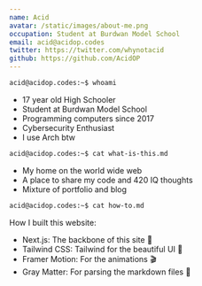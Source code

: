 ```yaml
---
name: Acid
avatar: /static/images/about-me.png
occupation: Student at Burdwan Model School
email: acid@acidop.codes
twitter: https://twitter.com/whynotacid
github: https://github.com/AcidOP
---
```


```bash
acid@acidop.codes:~$ whoami
```
* 17 year old High Schooler
* Student at Burdwan Model School
* Programming computers since 2017
* Cybersecurity Enthusiast
* I use Arch btw


```bash
acid@acidop.codes:~$ cat what-is-this.md
```
* My home on the world wide web
* A place to share my code and 420 IQ thoughts
* Mixture of portfolio and blog


```bash
acid@acidop.codes:~$ cat how-to.md
```

How I built this website:

* Next.js: The backbone of this site 🦴
* Tailwind CSS: Tailwind for the beautiful UI 🎨
* Framer Motion: For the animations 🎬
* Gray Matter: For parsing the markdown files 📄